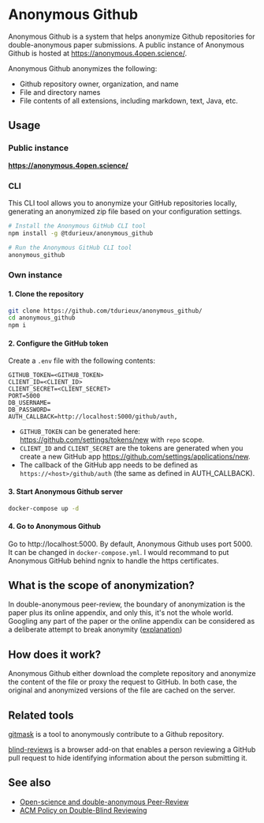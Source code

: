 # Anonymous Github

Anonymous Github is a system that helps anonymize Github repositories for double-anonymous paper submissions. A public instance of Anonymous Github is hosted at https://anonymous.4open.science/.

Anonymous Github anonymizes the following:

- Github repository owner, organization, and name
- File and directory names
- File contents of all extensions, including markdown, text, Java, etc.

## Usage

### Public instance

**https://anonymous.4open.science/**

### CLI

This CLI tool allows you to anonymize your GitHub repositories locally, generating an anonymized zip file based on your configuration settings.

```bash
# Install the Anonymous GitHub CLI tool
npm install -g @tdurieux/anonymous_github

# Run the Anonymous GitHub CLI tool
anonymous_github
```

### Own instance

#### 1. Clone the repository

```bash
git clone https://github.com/tdurieux/anonymous_github/
cd anonymous_github
npm i
```

#### 2. Configure the GitHub token

Create a `.env` file with the following contents:

```env
GITHUB_TOKEN=<GITHUB_TOKEN>
CLIENT_ID=<CLIENT_ID>
CLIENT_SECRET=<CLIENT_SECRET>
PORT=5000
DB_USERNAME=
DB_PASSWORD=
AUTH_CALLBACK=http://localhost:5000/github/auth,
```

- `GITHUB_TOKEN` can be generated here: https://github.com/settings/tokens/new with `repo` scope.
- `CLIENT_ID` and `CLIENT_SECRET` are the tokens are generated when you create a new GitHub app https://github.com/settings/applications/new.
- The callback of the GitHub app needs to be defined as `https://<host>/github/auth` (the same as defined in AUTH_CALLBACK).

#### 3. Start Anonymous Github server

```bash
docker-compose up -d
```

#### 4. Go to Anonymous Github

Go to http://localhost:5000. By default, Anonymous Github uses port 5000. It can be changed in `docker-compose.yml`. I would recommand to put Anonymous GitHub behind ngnix to handle the https certificates.

## What is the scope of anonymization?

In double-anonymous peer-review, the boundary of anonymization is the paper plus its online appendix, and only this, it's not the whole world. Googling any part of the paper or the online appendix can be considered as a deliberate attempt to break anonymity ([explanation](https://www.monperrus.net/martin/open-science-double-blind))

## How does it work?

Anonymous Github either download the complete repository and anonymize the content of the file or proxy the request to GitHub. In both case, the original and anonymized versions of the file are cached on the server.

## Related tools

[gitmask](https://www.gitmask.com/) is a tool to anonymously contribute to a Github repository.

[blind-reviews](https://github.com/zombie/blind-reviews/) is a browser add-on that enables a person reviewing a GitHub pull request to hide identifying information about the person submitting it.

## See also

- [Open-science and double-anonymous Peer-Review](https://www.monperrus.net/martin/open-science-double-blind)
- [ACM Policy on Double-Blind Reviewing](https://dl.acm.org/journal/tods/DoubleBlindPolicy)
